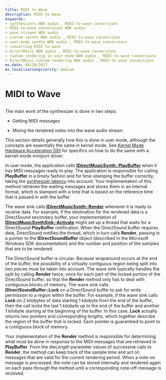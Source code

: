 ```yaml
---
title: MIDI to Wave
description: MIDI to Wave
keywords:
- synthesizers WDK audio , MIDI-to-wave conversions
- MIDI-to-wave conversions WDK audio
- wave streams WDK audio
- custom synths WDK audio , MIDI-to-wave conversions
- user-mode synths WDK audio , MIDI-to-wave conversions
- converting MIDI to wave
- DirectMusic WDK audio , MIDI-to-wave conversions
- custom rendering in user mode WDK audio , MIDI-to-wave conversions
- DirectMusic custom rendering WDK audio , MIDI-to-wave conversions
ms.date: 04/20/2017
ms.localizationpriority: medium
---
```


# MIDI to Wave


## <span id="midi_to_wave"></span><span id="MIDI_TO_WAVE"></span>


The main work of the synthesizer is done in two steps:

-   Getting MIDI messages

-   Mixing the rendered notes into the wave audio stream

This section details generally how this is done in user mode, although the concepts are essentially the same in kernel mode. See [Kernel Mode Hardware Acceleration DDI](kernel-mode-hardware-acceleration-ddi.md) for specifics on how to do the same with a kernel-mode miniport driver.

In user mode, the application calls [**IDirectMusicSynth::PlayBuffer**](/windows/win32/api/dmusics/nf-dmusics-idirectmusicsynth-playbuffer) when it has MIDI messages ready to play. The application is responsible for calling **PlayBuffer** in a timely fashion and for time-stamping the buffer correctly, taking the [synthesizer latency](synthesizer-latency.md) into account. Your implementation of this method retrieves the waiting messages and stores them in an internal format, which is stamped with a time that is based on the reference time that is passed in with the buffer.

The wave sink calls [**IDirectMusicSynth::Render**](/windows/win32/api/dmusics/nf-dmusics-idirectmusicsynth-render) whenever it is ready to receive data. For example, if the destination for the rendered data is a DirectSound secondary buffer, your implementation of [**IDirectMusicSynthSink::Activate**](/windows/win32/api/dmusics/nf-dmusics-idirectmusicsynthsink-activate) might set up a thread that waits for a DirectSound **PlayBuffer** notification. When the DirectSound buffer requires data, DirectSound notifies the thread, which in turn calls **Render**, passing in a pointer to the **IDirectSoundBuffer** object (described in the Microsoft Windows SDK documentation) and the number and position of the samples that are to be rendered.

The DirectSound buffer is circular. Because wraparound occurs at the end of the buffer, the possibility of a virtually contiguous region being split into two pieces must be taken into account. The wave sink typically handles the split by calling **Render** twice, once for each part of the locked portion of the DirectSound buffer, so that the **Render** method only has to deal with contiguous blocks of memory. The wave sink calls **IDirectSoundBuffer::Lock** on a DirectSound buffer to ask for write permission to a region within the buffer. For example, if the wave sink calls **Lock** on 2 kilobytes of data starting 1 kilobyte from the end of the buffer, then the call locks the last 1 kilobyte up to the end of the buffer and another 1 kilobyte starting at the beginning of the buffer. In this case, **Lock** actually returns two pointers and corresponding lengths, which together describe the region of the buffer that is locked. Each pointer is guaranteed to point to a contiguous block of memory.

Your implementation of the **Render** method is responsible for determining what must be done in response to the MIDI messages that are retrieved in **PlayBuffer**. From the *dwLength* parameter values of successive calls to **Render**, the method can keep track of the sample time and act on messages that are valid for the current rendering period. When a note-on message is processed, the note can be stored internally and rendered again on each pass through the method until a corresponding note-off message is received.

 

